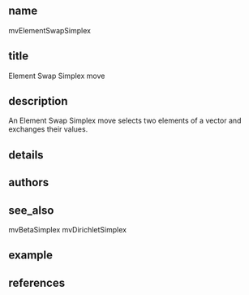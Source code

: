 ## name
mvElementSwapSimplex
## title
Element Swap Simplex move
## description
An Element Swap Simplex move selects two elements of a vector and exchanges their values.
## details
## authors
## see_also
mvBetaSimplex
mvDirichletSimplex
## example
## references
